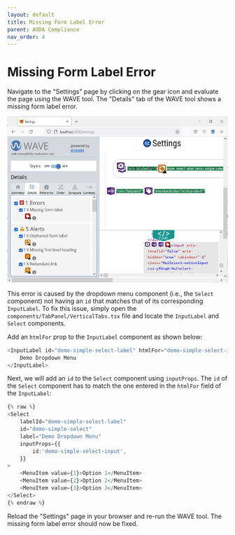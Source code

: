 ```yaml
---
layout: default
title: Missing Form Label Error
parent: AODA Compliance
nav_order: 4
---
```


# Missing Form Label Error

Navigate to the "Settings" page by clicking on the gear icon and evaluate the page using the WAVE tool. The "Details" tab of the WAVE tool shows a missing form label error.

![form-label-error](assets/img/form-label-error.png)

This error is caused by the dropdown menu component (i.e., the `Select` component) not having an `id` that matches that of its corresponding `InputLabel`. To fix this issue, simply open the `components/TabPanel/VerticalTabs.tsx` file and locate the `InputLabel` and `Select` components.

Add an `htmlFor` prop to the `InputLabel` component as shown below:
```ts
<InputLabel id="demo-simple-select-label" htmlFor="demo-simple-select-input">
	Demo Dropdown Menu
</InputLabel>
```

Next, we will add an `id` to the `Select` component using `inputProps`. The `id` of the `Select` component has to match the one entered in the `htmlFor` field of the `InputLabel`:
```ts
{% raw %}
<Select
	labelId="demo-simple-select-label"
	id="demo-simple-select"
	label="Demo Dropdown Menu"
	inputProps={{
		id:'demo-simple-select-input',
	}}
>
	<MenuItem value={1}>Option 1</MenuItem>
	<MenuItem value={2}>Option 2</MenuItem>
	<MenuItem value={3}>Option 3</MenuItem>
</Select>
{% endraw %}
```

Reload the "Settings" page in your browser and re-run the WAVE tool. The missing form label error should now be fixed.
